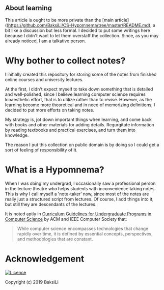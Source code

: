 About learning
---
This article is ought to be more private than the [main article]((https://github.com/BaksiLi/CS-Hypomnema/tree/master/README.md), a bit like a discussion but less formal. I decided to put some writings here because I didn't want to let them overstaff the collection. Since, as you may already noticed, I am a talkative person.

# Why bother to collect notes?
I initially created this repository for storing some of the notes from finished online courses and university lectures. 
 
At the first, I didn't expect myself to take down something that is detailed and well-polished, since I believe learning computer science requires kinaesthetic effort, that is to utilize rather than to revise. 
However, as the learning become more theoretical and in need of memorizing definitions, I decided to put more efforts on taking notes.

My strategy is, jot down important things when learning, and come back with books and other materials for adding details. Regurgitate information by reading textbooks and practical exercises, and turn them into knowledge.

The reason I put this collection on public domain is by doing so I could get a sort of feeling of responsibility of it.

# What is a Hypomnema? 
When I was doing my undergrad, I occasionally saw a professional person in the lecture theatre who helps students with inconvenience taking notes. This is why I call myself a 'note-taker' now, since most of the notes are really just a structured script from lectures. Of course, I add things into it, but still they are descendants of the lectures.

It is noted aptly in  [Curriculum Guidelines for Undergraduate Programs in Computer Science](https://dl.acm.org/citation.cfm?id=2534860) by ACM and IEEE Computer Society that:
> While computer science encompasses technologies that change rapidly over time, it is defined by essential concepts, perspectives, and methodologies that are constant.

<!-- Therefore, ... -->

# Acknowledgement
[![Licence](https://ocw.tudelft.nl/wp-content/uploads/CC-by-nc-sa-300x105.jpg)](https://creativecommons.org/licenses/by-nc-sa/4.0/)

Copyright (c) 2019 BaksiLi